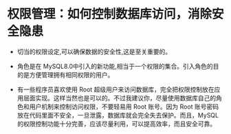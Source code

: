 # 权限管理：如何控制数据库访问，消除安全隐患

- 切当的权限设定,可以确保数据的安全性,这是至关重要的。
- 角色是在 MySQL8.0中引入的新功能,相当于一个权限的集合。引入角色的目的是方便管理拥有相同权限的用户。

- 有一些程序员喜欢使用 Root 超级用户来访问数据库，完全把权限控制放在应用层面实现。这样当然也是可以的。不过我建议你，尽量使用数据库自己的角色和用户机制来控制访问权限，不要轻易用 Root 账号。因为 Root 账号密码放在代码里面不安全，一旦泄露，数据库就会完全失去保护。而且，MySQL 的权限控制功能十分完善，应该尽量利用，可以提高效率，而且安全可靠。
